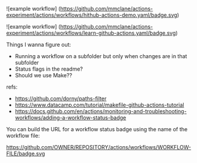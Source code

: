 ![example workflow]
(https://github.com/mmclane/actions-experiment/actions/workflows/hithub-actions-demo.yaml/badge.svg)

![example workflow]
(https://github.com/mmclane/actions-experiment/actions/workflows/learn-github-actions.yaml/badge.svg)


Things I wanna figure out:
- Running a workflow on a subfolder but only when changes are in that subfolder
- Status flags in the readme?
- Should we use Make??



refs:
- https://github.com/dorny/paths-filter
- https://www.datacamp.com/tutorial/makefile-github-actions-tutorial
- https://docs.github.com/en/actions/monitoring-and-troubleshooting-workflows/adding-a-workflow-status-badge 
 

You can build the URL for a workflow status badge using the name of the workflow file:

https://github.com/OWNER/REPOSITORY/actions/workflows/WORKFLOW-FILE/badge.svg
